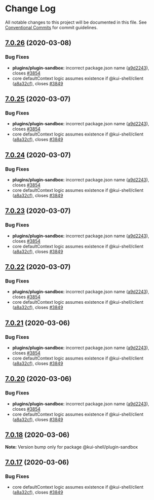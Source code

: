 # Change Log

All notable changes to this project will be documented in this file.
See [Conventional Commits](https://conventionalcommits.org) for commit guidelines.

## [7.0.26](https://github.com/IBM/kui/compare/v4.5.0...v7.0.26) (2020-03-08)

### Bug Fixes

- **plugins/plugin-sandbox:** incorrect package.json name ([a9d2243](https://github.com/IBM/kui/commit/a9d2243)), closes [#3854](https://github.com/IBM/kui/issues/3854)
- core defaultContext logic assumes existence if @kui-shell/client ([a8a32cf](https://github.com/IBM/kui/commit/a8a32cf)), closes [#3849](https://github.com/IBM/kui/issues/3849)

## [7.0.25](https://github.com/IBM/kui/compare/v4.5.0...v7.0.25) (2020-03-07)

### Bug Fixes

- **plugins/plugin-sandbox:** incorrect package.json name ([a9d2243](https://github.com/IBM/kui/commit/a9d2243)), closes [#3854](https://github.com/IBM/kui/issues/3854)
- core defaultContext logic assumes existence if @kui-shell/client ([a8a32cf](https://github.com/IBM/kui/commit/a8a32cf)), closes [#3849](https://github.com/IBM/kui/issues/3849)

## [7.0.24](https://github.com/IBM/kui/compare/v4.5.0...v7.0.24) (2020-03-07)

### Bug Fixes

- **plugins/plugin-sandbox:** incorrect package.json name ([a9d2243](https://github.com/IBM/kui/commit/a9d2243)), closes [#3854](https://github.com/IBM/kui/issues/3854)
- core defaultContext logic assumes existence if @kui-shell/client ([a8a32cf](https://github.com/IBM/kui/commit/a8a32cf)), closes [#3849](https://github.com/IBM/kui/issues/3849)

## [7.0.23](https://github.com/IBM/kui/compare/v4.5.0...v7.0.23) (2020-03-07)

### Bug Fixes

- **plugins/plugin-sandbox:** incorrect package.json name ([a9d2243](https://github.com/IBM/kui/commit/a9d2243)), closes [#3854](https://github.com/IBM/kui/issues/3854)
- core defaultContext logic assumes existence if @kui-shell/client ([a8a32cf](https://github.com/IBM/kui/commit/a8a32cf)), closes [#3849](https://github.com/IBM/kui/issues/3849)

## [7.0.22](https://github.com/IBM/kui/compare/v4.5.0...v7.0.22) (2020-03-07)

### Bug Fixes

- **plugins/plugin-sandbox:** incorrect package.json name ([a9d2243](https://github.com/IBM/kui/commit/a9d2243)), closes [#3854](https://github.com/IBM/kui/issues/3854)
- core defaultContext logic assumes existence if @kui-shell/client ([a8a32cf](https://github.com/IBM/kui/commit/a8a32cf)), closes [#3849](https://github.com/IBM/kui/issues/3849)

## [7.0.21](https://github.com/IBM/kui/compare/v4.5.0...v7.0.21) (2020-03-06)

### Bug Fixes

- **plugins/plugin-sandbox:** incorrect package.json name ([a9d2243](https://github.com/IBM/kui/commit/a9d2243)), closes [#3854](https://github.com/IBM/kui/issues/3854)
- core defaultContext logic assumes existence if @kui-shell/client ([a8a32cf](https://github.com/IBM/kui/commit/a8a32cf)), closes [#3849](https://github.com/IBM/kui/issues/3849)

## [7.0.20](https://github.com/IBM/kui/compare/v4.5.0...v7.0.20) (2020-03-06)

### Bug Fixes

- **plugins/plugin-sandbox:** incorrect package.json name ([a9d2243](https://github.com/IBM/kui/commit/a9d2243)), closes [#3854](https://github.com/IBM/kui/issues/3854)
- core defaultContext logic assumes existence if @kui-shell/client ([a8a32cf](https://github.com/IBM/kui/commit/a8a32cf)), closes [#3849](https://github.com/IBM/kui/issues/3849)

## [7.0.18](https://github.com/IBM/kui/compare/v7.0.17...v7.0.18) (2020-03-06)

**Note:** Version bump only for package @kui-shell/plugin-sandbox

## [7.0.17](https://github.com/IBM/kui/compare/v4.5.0...v7.0.17) (2020-03-06)

### Bug Fixes

- core defaultContext logic assumes existence if @kui-shell/client ([a8a32cf](https://github.com/IBM/kui/commit/a8a32cf)), closes [#3849](https://github.com/IBM/kui/issues/3849)
